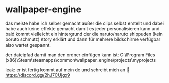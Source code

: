 # wallpaper-engine
das meiste habe ich selber gemacht außer die clips selbst erstellt und dabei habe auch keine effekte gemacht damit es jeder personalisieren kann und bald kommt vielleicht ein 
hintergrund der die naruto/naruto shippuden (kein boruto schmutz) story erklärt und dann für mehrere bildschirme verfügbar also wartet gespannt.

der dateipfad damit man den ordner einfügen kann ist:  C:\Program Files (x86)\Steam\steamapps\common\wallpaper_engine\projects\myprojects

leak: er ist fertig kommt auf mein dc und schreibt mich an 🥳
https://discord.gg/2hJ7CUjgx9
